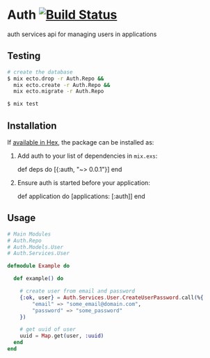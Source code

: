 # Auth [![Build Status](https://travis-ci.org/nathanfaucett/ex-auth.svg?branch=master)](https://travis-ci.org/nathanfaucett/ex-auth)

auth services api for managing users in applications

## Testing

```bash
# create the database
$ mix ecto.drop -r Auth.Repo &&
  mix ecto.create -r Auth.Repo &&
  mix ecto.migrate -r Auth.Repo

$ mix test
```

## Installation

If [available in Hex](https://hex.pm/docs/publish), the package can be installed as:

  1. Add auth to your list of dependencies in `mix.exs`:

        def deps do
          [{:auth, "~> 0.0.1"}]
        end

  2. Ensure auth is started before your application:

        def application do
          [applications: [:auth]]
        end


## Usage

```elixir
# Main Modules
# Auth.Repo
# Auth.Models.User
# Auth.Services.User

defmodule Example do

  def example() do

    # create user from email and password
    {:ok, user} = Auth.Services.User.CreateUserPassword.call(%{
        "email" => "some_email@domain.com",
        "password" => "some_password"
    })

    # get uuid of user
    uuid = Map.get(user, :uuid)
  end
end

```
